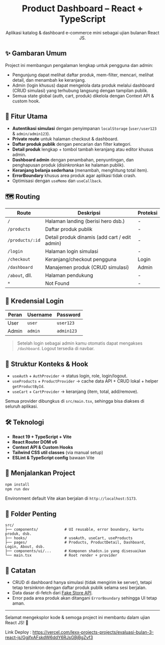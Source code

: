 <div align="center">

# Product Dashboard – React + TypeScript

Aplikasi katalog & dashboard e-commerce mini sebagai ujian bulanan React JS.

</div>

## ✨ Gambaran Umum

Project ini membangun pengalaman lengkap untuk pengguna dan admin:

- Pengunjung dapat melihat daftar produk, mem-filter, mencari, melihat detail, dan menambah ke keranjang.
- Admin (login khusus) dapat mengelola data produk melalui dashboard (CRUD simulasi) yang terhubung langsung dengan tampilan publik.
- Semua state global (auth, cart, produk) dikelola dengan Context API & custom hook.

## 🧭 Fitur Utama

- **Autentikasi simulasi** dengan penyimpanan `localStorage` (`user/user123` & `admin/admin123`).
- **Private route** untuk halaman checkout & dashboard.
- **Daftar produk publik** dengan pencarian dan filter kategori.
- **Detail produk** lengkap + tombol tambah keranjang atau editor khusus admin.
- **Dashboard admin** dengan penambahan, penyuntingan, dan penghapusan produk (disinkronkan ke halaman publik).
- **Keranjang belanja sederhana** (menambah, menghitung total item).
- **ErrorBoundary** khusus area produk agar aplikasi tidak crash.
- Optimisasi dengan `useMemo` dan `useCallback`.

## 🗺️ Routing

| Route           | Deskripsi                                     | Proteksi |
| --------------- | --------------------------------------------- | -------- |
| `/`             | Halaman landing (berisi hero dsb.)            | -        |
| `/products`     | Daftar produk publik                          | -        |
| `/products/:id` | Detail produk dinamis (add cart / edit admin) | -        |
| `/login`        | Halaman login simulasi                        | -        |
| `/checkout`     | Keranjang/checkout pengguna                   | Login    |
| `/dashboard`    | Manajemen produk (CRUD simulasi)              | Admin    |
| `/about`, dll.  | Halaman pendukung                             | -        |
| `*`             | Not Found                                     | -        |

## 🔐 Kredensial Login

| Peran | Username | Password   |
| ----- | -------- | ---------- |
| User  | `user`   | `user123`  |
| Admin | `admin`  | `admin123` |

> Setelah login sebagai admin kamu otomatis dapat mengakses `/dashboard`. Logout tersedia di navbar.

## 🧱 Struktur Konteks & Hook

- `useAuth` + `AuthProvider` → status login, role, login/logout.
- `useProducts` + `ProductProvider` → cache data API + CRUD lokal + helper `getProductById`.
- `useCart` + `CartProvider` → keranjang (item, total, add/remove).

Semua provider dibungkus di `src/main.tsx`, sehingga bisa diakses di seluruh aplikasi.

## 🛠️ Teknologi

- **React 19 + TypeScript + Vite**
- **React Router DOM v6**
- **Context API & Custom Hooks**
- **Tailwind CSS util classes** (via manual setup)
- **ESLint & TypeScript config** bawaan Vite

## 🚀 Menjalankan Project

```bash
npm install
npm run dev
```

Environment default Vite akan berjalan di `http://localhost:5173`.

## 📂 Folder Penting

```
src/
├── components/            # UI reusable, error boundary, kartu produk, dsb.
├── hooks/                 # useAuth, useCart, useProducts
├── pages/                 # Products, ProductDetail, Dashboard, Login, About, dsb.
├── components/ui/...      # Komponen shadcn.io yang disesuaikan
└── main.tsx               # Root render + provider
```

## 📝 Catatan

- CRUD di dashboard hanya simulasi (tidak mengirim ke server), tetapi tetap tersinkron dengan daftar produk publik selama sesi berjalan.
- Data dasar di-fetch dari [Fake Store API](https://fakestoreapi.com/products).
- Error pada area produk akan ditangani `ErrorBoundary` sehingga UI tetap aman.

---

Selamat mengeksplor kode & semoga project ini membantu dalam ujian React JS! 🎯

Link Deploy : https://vercel.com/lexx-projects-projects/evaluasi-bulan-3-react-js/GgjfxAFskdW6ddY6RJsGBjBgZvf3
